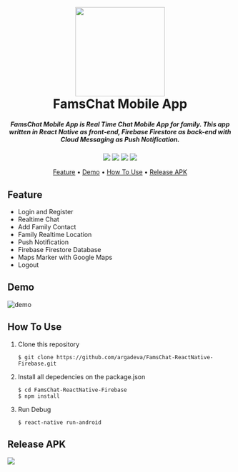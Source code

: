 <h1 align="center">
  <br>
  <img src="https://github.com/argadeva/FamsChat-ReactNative-Firebase/raw/master/android/app/src/main/ic_launcher-web.png" width="200">
  <br>
  FamsChat Mobile App
  <br>
</h1>

<h5 align="center">FamsChat Mobile App is Real Time Chat Mobile App for family. This app written in React Native as front-end, Firebase Firestore as back-end with Cloud Messaging as Push Notification.</h5>

<p align="center">
  <img src="https://img.shields.io/badge/Node.js-v12.14.1-success">
  <img src="https://img.shields.io/badge/ReactNative-v0.61.5-informational">
  <img src="https://img.shields.io/badge/ReactNativeFirebase-v5.6.0-orange">
  <img src="https://img.shields.io/badge/ReactNativeMaps-v0.26.1-orange">
</p>

<p align="center">
  <a href="#feature">Feature</a> •
  <a href="#demo">Demo</a> •
  <a href="#how-to-use">How To Use</a> •
  <a href="#release-apk">Release APK</a>
</p>

## Feature

- Login and Register
- Realtime Chat
- Add Family Contact
- Family Realtime Location
- Push Notification
- Firebase Firestore Database
- Maps Marker with Google Maps
- Logout

## Demo

![demo](https://github.com/argadeva/FamsChat-ReactNative-Firebase/raw/master/demo/demo.gif)

## How To Use

1. Clone this repository
   ```
   $ git clone https://github.com/argadeva/FamsChat-ReactNative-Firebase.git
   ```
2. Install all depedencies on the package.json
   ```
   $ cd FamsChat-ReactNative-Firebase
   $ npm install
   ```
3. Run Debug

   ```
   $ react-native run-android
   ```

## Release APK

<a href="https://drive.google.com/file/d/1OH94IHiE9F6YU4FNZhFszEaZDnN7jI1J/view?usp=sharing">
  <img src="https://img.shields.io/badge/Download%20on%20the-Google%20Drive-blue.svg?style=popout&logo=google-drive"/>
</a>
